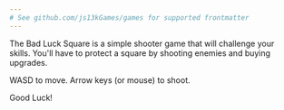 ```yaml
---
# See github.com/js13kGames/games for supported frontmatter
---
```

The Bad Luck Square is a simple shooter game that will challenge your skills.
You'll have to protect a square by shooting enemies and buying upgrades.

WASD to move.
Arrow keys (or mouse) to shoot.

Good Luck!